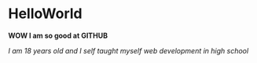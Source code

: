 # HelloWorld

**WOW I am so good at GITHUB**

*I am 18 years old and I self taught myself web development in high school*

